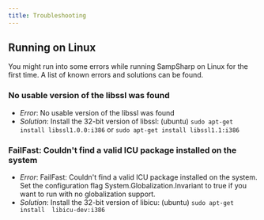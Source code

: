 ```yaml
---
title: Troubleshooting
---
```


Running on Linux
----------------

You might run into some errors while running SampSharp on Linux for the first
time. A list of known errors and solutions can be found.

### No usable version of the libssl was found
- *Error*: No usable version of the libssl was found
- *Solution*: Install the 32-bit version of libssl: (ubuntu) `sudo apt-get install libssl1.0.0:i386` or `sudo apt-get install libssl1.1:i386`

### FailFast: Couldn't find a valid ICU package installed on the system
- *Error*: FailFast: Couldn't find a valid ICU package installed on the system. Set the configuration flag System.Globalization.Invariant to true if you want to run with no globalization support.
- *Solution*: Install the 32-bit version of libicu: (ubuntu) `sudo apt-get install  libicu-dev:i386`
